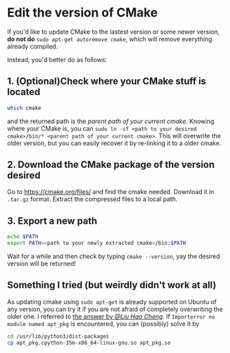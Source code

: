 # Edit the version of CMake

If you'd like to update CMake to the lastest version or some newer version, **do not do** `sudo apt-get autoremove cmake`, which will remove everything already compiled.

Instead, you'd better do as follows:

## 1. (Optional)Check where your CMake stuff is located

```bash
which cmake
```
and the returned path is the _parent path of your current cmake_.
Knowing where your CMake is, you can `sudo ln -sf <path to your desired cmake>/bin/* <parent path of your current cmake>`. This will overwrite the older version, but you can easily recover it by re-linking it to a older cmake.

 
## 2. Download the CMake package of the version desired

Go to https://cmake.org/files/ and find the cmake needed. Download it in `.tar.gz` format. Extract the compressed files to a local path.

## 3. Export a new path

```bash
echo $PATH
export PATH=<path to your newly extracted cmake>/bin:$PATH
```
Wait for a while and then check by typing `cmake --version`, yay the desired version will be returned!

## Something I tried (but weirdly didn't work at all)

As updating cmake using `sudo apt-get` is already supported on Ubuntu of any version, you can try it if you are not afraid of completely overwriting the older one. I referred to [the answer by _@Liu Hao Cheng_](https://stackoverflow.com/questions/49859457/how-to-reinstall-the-latest-cmake-version).
If `Importerror no module named apt_pkg` is encountered, you can (possibly) solve it by
```bash
cd /usr/lib/python3/dist-packages
cp apt_pkg.cpython-35m-x86_64-linux-gnu.so apt_pkg.so
```


